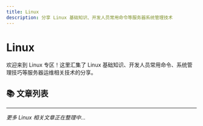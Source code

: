 ```yaml
---
title: Linux
description: 分享 Linux 基础知识、开发人员常用命令等服务器系统管理技术
---
```


# Linux

欢迎来到 Linux 专区！这里汇集了 Linux 基础知识、开发人员常用命令、系统管理技巧等服务器运维相关技术的分享。

## 📚 文章列表

<UnderConstruction />

---

_更多 Linux 相关文章正在整理中..._
